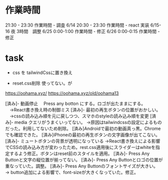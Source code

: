 # 作業時間
21:30 - 23:30 作業時間 - 調査
6/14 20:30 - 23:30 作業時間 - react 実装
6/15-16 夜 3時間　調整
6/25 0:00-1:00 作業時間 - 修正
6/26 0:00-0:15 作業時間 - 修正

# task
- css を tailwindCssに置き換え

- reset.css削除
 使ってない。が

https://oohama.xyz/
https://oohama.xyz/old/oohama13



[済み]- 動画停止
　Press any botton にする。ロゴが出たままにする。
　→React書き換え時の制御ミス
[済み]- 最初の再生ボタンの位置がおかしい。
　→cssの読み込み順を元に戻しつつ、スマホのstyleの読み込み順を変更
[済み]- media クエリがうまくいってない。
 →原因はtailwindcssの設定によるものだった。利用してないため削除。
 [済み]Androidで最初の動画真っ黒。Chromeでも確認できた。
 [済み]iPhoneの最初の再生ボタンの文字画像が出てこない。
[済み]- ミュートボタンの背景が透明になっている
 →React書き換えによる影響でCSSの読み込み方が変わったため。rest.css適用後にスライダーはwhiteを指定するよう修正。ボタンはreset前のスタイルを適用。
[済み]- Press Any Buttonと文字の縦位置が揃ってない。
[済み]- Press Any Buttonとロゴの位置が重なっていた。調整。
[済み]- Press Any Buttonのフォントサイズが大きい。
 → button追加による影響で、font-sizeが大きくなっていた。修正。